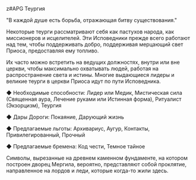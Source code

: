 z#APG
Теургия

"В каждой душе есть борьба, отражающая битву существования." 

Некоторые теурги рассматривают себя как пастухов народа, как миссионеров и исцелителей. Эти Исповедники прежде всего работают над тем, чтобы поддерживать добро, поддерживая мерцающий свет Приоса, предоставляя ему топливо. 

Их часто можно встретить на ведущих должностях, внутри или вне церкви, чтобы максимально охватывать людей, работая на распространение света и истины. Многие выдающиеся лидеры и великие теурги в церкви Приоса идут по пути Исповедника. 

◆ Необходимые способности: Лидер или Медик, Мистическая сила (Священная аура, Лечение руками или Истинная форма), Ритуалист (Экзорцизм), Теургия 

◆ Дары Дороги: Покаяние, Дарующий жизнь 

◆ Предлагаемые льготы: Архивариус, Аугур, Контакты, Привилегированный, Прочный 

◆ Предлагаемые бремена: Код чести, Темное тайное 

Символы, вырезанные на древнем каменном фундаменте, на котором построен дворец Мергила, вероятно, представляют собой проклятие, направленное на лордов и леди, которые когда-то жили здесь. 
